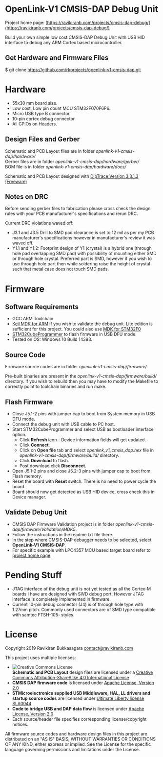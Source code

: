 # OpenLink-V1 CMSIS-DAP Debug Unit

Project home page: [https://ravikiranb.com/projects/cmsis-dap-debug/](https://ravikiranb.com/projects/cmsis-dap-debug/)

Build your own simple low cost CMSIS-DAP Debug Unit with USB HID interface 
to debug any ARM Cortex based microcontroller.

## Get Hardware and Firmware Files

$ git clone https://github.com/rkprojects/openlink-v1-cmsis-dap.git


# Hardware

* 55x30 mm board size.
* Low cost, Low pin count MCU STM32F070F6P6.
* Micro USB type B connector.
* 10-pin cortex debug connector
* All GPIOs on Headers.

## Design Files and Gerber

Schematic and PCB Layout files are in folder *openlink-v1-cmsis-dap/hardware/*  
Gerber files are in folder *openlink-v1-cmsis-dap/hardware/gerber/*  
BOM file is in folder *openlink-v1-cmsis-dap/hardware/docs/*  

Schematic and PCB Layout designed with [DipTrace Version 3.3.1.3 (Freeware)](https://diptrace.com/)  

## Notes on DRC

Before sending gerber files to fabrication please cross check the design rules 
with your PCB manufacturer's specifications and rerun DRC.

Current DRC violations waved off:  

* J3.1 and J3.5 Drill to SMD pad clearance is set to 12 mil as per my PCB manufacturer's specifications however 
in manufacturer's review it was waved off.  
* Y1.1 and Y1.2: Footprint design of Y1 (crystal) is a hybrid one (through hole pad overlapping SMD pad) 
with possibility of mounting either SMD or through hole crystal. Preferred part is SMD, however 
if you wish to use through hole part then while soldering raise the height of crystal such that 
metal case does not touch SMD pads.

# Firmware

## Software Requirements

* GCC ARM Toolchain
* [Keil MDK for ARM](http://www.keil.com/products/arm/mdk.asp) if you wish to validate the debug unit. 
Lite edition is sufficient for this project. 
You could also use [MDK for STM32F0](https://www2.keil.com/stmicroelectronics-stm32/mdk)
* [STM32CubeProgrammer](https://www.st.com/en/development-tools/stm32cubeprog.html) to flash firmware in USB DFU mode.
* Tested on OS: Windows 10 Build 14393.

## Source Code

Firmware source codes are in folder *openlink-v1-cmsis-dap/firmware/*

Pre-built binaries are present in the *openlink-v1-cmsis-dap/firmware/build/* directory. 
If you wish to rebuild then you may have to modify the Makefile to correctly point 
to toolchain binaries and run make.


## Flash Firmware

* Close J5.1-2 pins with jumper cap to boot from System memory in USB DFU mode.
* Connect the debug unit with USB cable to PC host.
* Start STM32CubeProgrammer and select USB as bootloader interface option. 
	* Click **Refresh** icon - Device information fields will get updated.
	* Click **Connect**.
	* Click on **Open file** tab and select *openlink_v1_cmsis_dap.hex* file 
	in *openlink-v1-cmsis-dap/firmware/build/* directory.
	* Click **Download** to flash.
	* Post download click **Disconnect**.
* Open J5.1-2 pins and close J5.2-3 pins with jumper cap to boot from Flash memory.
* Reset the board with **Reset** switch. There is no need to power cycle the board.
* Board should now get detected as USB HID device, cross check this in Device manager.

## Validate Debug Unit

* CMSIS DAP Firmware Validation project is in 
folder *openlink-v1-cmsis-dap/firmware/Validation/MDK5*.
* Follow the instructions in the readme.txt file there.
* In the step where CMSIS-DAP debugger needs to be selected, select **OpenLink-V1 CMSIS-DAP**.
* For specific example with LPC4357 MCU based target 
board refer to [project home page](https://ravikiranb.com/projects/cmsis-dap-debug/).

# Pending Stuff

* JTAG interface of the debug unit is not yet tested as 
all the Cortex-M boards I have are designed with SWD debug port. 
However JTAG interface is completely implemented in firmware.
* Current 10-pin debug connector (J4) is of through hole type with 1.27mm pitch. Commonly
used connectors are of SMD type compatible with samtec FTSH-105- styles.


# License

Copyright 2019 Ravikiran Bukkasagara <contact@ravikiranb.com>

This project uses multiple licenses:

* ![Creative Commons License](https://i.creativecommons.org/l/by-sa/4.0/88x31.png)  
**Schematic and PCB Layout** design files are licensed under a 
[Creative Commons Attribution-ShareAlike 4.0 International License](http://creativecommons.org/licenses/by-sa/4.0/)
* **CMSIS DAP firmware code** is licensed under [Apache License, Version 2.0](http://www.apache.org/licenses/LICENSE-2.0)
* **STMicroelectronics supplied USB Middleware, HAL, LL drivers and startup source codes** are licensed 
under [Ultimate Liberty license SLA0044](http://www.st.com/SLA0044)
* **Code to bridge USB and DAP data flow** is licensed under [Apache License, Version 2.0](http://www.apache.org/licenses/LICENSE-2.0)
* Each source/header file specifies corresponding license/copyright notices.


All firmware source codes and hardware design files in this project are distributed on an "AS IS" BASIS,
WITHOUT WARRANTIES OR CONDITIONS OF ANY KIND, either express or implied.
See the License for the specific language governing permissions and
limitations under the License.